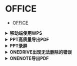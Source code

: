 # OFFICE

- [OFFICE](#office)


<details>
<summary><b>移动端使用WPS</b></summary>

在平板和PAD上，由于很少涉及编辑功能，而只需要查看、备份文档，因此建议使用WPS；加上北航商用会员授权，效果不错。

PS PAD版本的OFFICE很垃圾。

在MAC和WINDOWS上建议使用北航授权的OFFICE。但注意，WINDOWS账户还是建议用自己的账号。

</details>

<details>
<summary><b>PPT高质量导出PDF</b></summary>

- `文件 -> 导出 -> 创建 Adobe PDF`
- 不要直接打印：虽然可高质量打印，但会留白边。

</details>

<details>
<summary><b>PPT录屏</b></summary>

直接用PPT提供的录屏功能。每一页的录屏（音）是独立的，可以单独删改。

</details>

<details>
<summary><b>ONEDRIVE出现无法删除的错误</b></summary>

右键盘符，查错并修复，重启。

</details>

<details>
<summary><b>ONENOTE导出PDF</b></summary>

- 打印：`Microsoft Print to PDF`
  - 没有书签。
  - 图像不会过宽，且图像中的文字被删除，保护隐私。
- 直接导出
  - 图像可能过宽溢出。
- 数字珍宝
  - 可以加入书签，但没有解决图像过宽。

</details>
